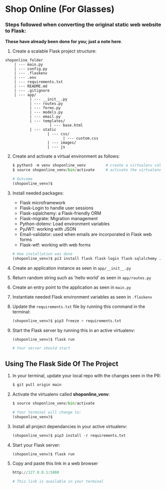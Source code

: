 # Shop Online (For Glasses)

### Steps followed when converting the original static web website to Flask:

**These have already been done for you; just a note here**.

1. Create a scalable Flask project structure:

```
shoponline_folder
    | --- main.py
    | --- config.py
    | --- .flaskenv
    | --- .env
    | --- requirements.txt
    | --- README.md
    | --- .gitignore
    | --- app/
           | --- __init__.py
           | --- routes.py
           | --- forms.py
           | --- models.py
           | --- email.py
           | --- templates/
                    | --- base.html
           | --- static
                   | --- css/
                          | --- custom.css
                   | --- images/
                   | --- js
```

2. Create and activate a virtual environment as follows:

    ```python
    $ python3 -m venv shoponline_venv         # create a virtualenv called shoponline_venv
    $ source shoponline_venv/bin/activate     # activate the virtualenv

    # Outcome
    (shoponline_venv)$
    ```

3. Install needed packages:

    - Flask microframework
    - Flask-Login to handle user sessions
    - Flask-sqlalchemy: a Flask-friendly ORM
    - Flask-migrate: Migration management
    - Python-dotenv: Load environment variables
    - PyJWT: working with JSON
    - Email-validator: used when emails are incorporated in Flask web forms
    - Flask-wtf: working with web forms

    ```python
    # How installation was done
    (shoponline_venv)$ pi3 install flask flask-login flask-sqlalchemy ...
    ```

4. Create an application instance as seen in `app/__init__.py`
5. Return random string such as 'hello world' as seen in `app/routes.py`
6. Create an entry point to the application as seen in `main.py`
7. Instantiate needed Flask environment variables as seen in `.flaskenv`
8. Update the `requirements.txt` file by running this command in the terminal:

    ```python
    (shoponline_venv)$ pip3 freeze > requirements.txt
    ```
9. Start the Flask server by running this in an active virtualenv:
    ```python
    (shoponline_venv)$ flask run

    # Your server should start
    ```

## Using The Flask Side Of The Project

1. In your terminal, update your local repo with the changes seen in the PR:

    ```python
    $ git pull origin main
    ```

2. Activate the virtualenv called **shoponline_venv**:

    ```python
    $ source shoponline_venv/bin/activate

    # Your terminal will change to:
    (shoponline_venv)$
    ```

3. Install all project dependancies in your active virtualenv:

    ```python
    (shoponline_venv)$ pip3 install -r requirements.txt
    ```

4. Start your Flask server:

    ```python
    (shoponline_venv)$ flask run
    ```

5. Copy and paste this link in a web browser

    ```python
    http://127.0.0.1:5000

    # This link is available in your terminal
    ```
